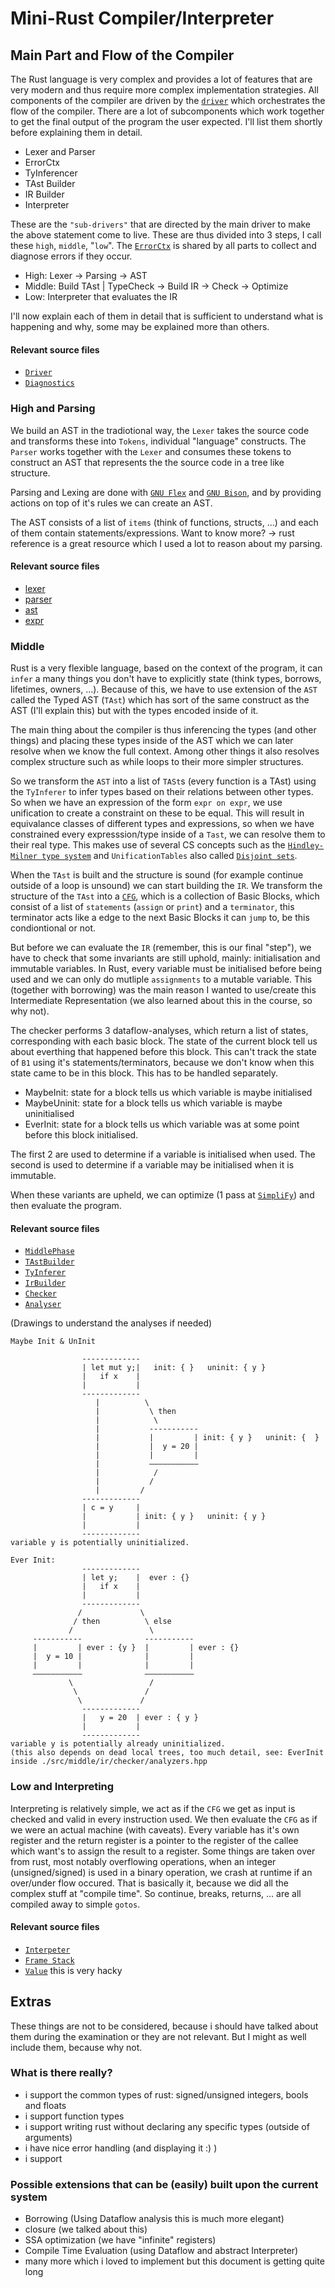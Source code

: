 # Mini-Rust Compiler/Interpreter

## Main Part and Flow of the Compiler

The Rust language is very complex and provides a lot of features that are very modern and thus require more complex implementation strategies. All components of the compiler are driven by the [`driver`](/src/driver/mr_driver.hpp) which orchestrates the flow of the compiler. There are a lot of subcomponents which work together to get the final output of the program the user expected. I'll list them shortly before explaining them in detail.

-   Lexer and Parser
-   ErrorCtx
-   TyInferencer
-   TAst Builder
-   IR Builder
-   Interpreter

These are the `"sub-drivers"` that are directed by the main driver to make the above statement come to live. These are thus divided into 3 steps, I call these `high`, `middle`, "`low`". The [`ErrorCtx`](/src/errors/ctx.hpp) is shared by all parts to collect and diagnose errors if they occur.

-   High: Lexer -> Parsing -> AST
-   Middle: Build TAst | TypeCheck -> Build IR -> Check -> Optimize
-   Low: Interpreter that evaluates the IR

I'll now explain each of them in detail that is sufficient to understand what is happening and why, some may be explained more than others.

#### Relevant source files

-   [`Driver`](src/driver/mr_driver.hpp)
-   [`Diagnostics`](src/errors/ctx.hpp)

### High and Parsing

We build an AST in the tradiotional way, the `Lexer` takes the source code and transforms these into `Tokens`, individual "language" constructs. The `Parser` works together with the `Lexer` and consumes these tokens to construct an AST that represents the the source code in a tree like structure.

Parsing and Lexing are done with [`GNU Flex`](https://ftp.gnu.org/old-gnu/Manuals/flex-2.5.4/html_mono/flex.html) and [`GNU Bison`](https://www.gnu.org/software/bison/manual/), and by providing actions on top of it's rules we can create an AST.

The AST consists of a list of `items` (think of functions, structs, ...) and each of them contain statements/expressions. Want to know more? -> rust reference is a great resource which I used a lot to reason about my parsing.

#### Relevant source files

-   [lexer](src/lexer/lexfile.lex)
-   [parser](src/parser/yaccfile.yy)
-   [ast](src/high/ast/ast.hpp)
-   [expr](src/high/expr/expr.hpp)

### Middle

Rust is a very flexible language, based on the context of the program, it can `infer` a many things you don't have to explicitly state (think types, borrows, lifetimes, owners, ...). Because of this, we have to use extension of the `AST` called the Typed AST (`TAst`) which has sort of the same construct as the AST (I'll explain this) but with the types encoded inside of it.

The main thing about the compiler is thus inferencing the types (and other things) and placing these types inside of the AST which we can later resolve when we know the full context. Among other things it also resolves complex structure such as while loops to their more simpler structures.

So we transform the `AST` into a list of `TASt`s (every function is a TAst) using the `TyInferer` to infer types based on their relations between other types. So when we have an expression of the form `expr on expr`, we use unification to create a constraint on these to be equal. This will result in equivalance classes of different types and expressions, so when we have constrained every expresssion/type inside of a `Tast`, we can resolve them to their real type. This makes use of several CS concepts such as the [`Hindley-Milner type system`](https://en.wikipedia.org/wiki/Hindley%E2%80%93Milner_type_system) and `UnificationTables` also called [`Disjoint sets`](https://en.wikipedia.org/wiki/Disjoint-set_data_structure).

When the `TAst` is built and the structure is sound (for example continue outside of a loop is unsound) we can start building the `IR`. We transform the structure of the `TAst` into a [`CFG`](https://en.wikipedia.org/wiki/Control-flow_graph), which is a collection of Basic Blocks, which consist of a list of `statements` (`assign` or `print`) and a `terminator`, this terminator acts like a edge to the next Basic Blocks it can `jump` to, be this condiontional or not.

But before we can evaluate the `IR` (remember, this is our final "step"), we have to check that some invariants are still uphold, mainly: initialisation and immutable variables. In Rust, every variable must be initialised before being used and we can only do mutliple `assignments` to a mutable variable. This (together with borrowing) was the main reason I wanted to use/create this Intermediate Representation (we also learned about this in the course, so why not).

The checker performs 3 dataflow-analyses, which return a list of states, corresponding with each basic block. The state of the current block tell us about everthing that happened before this block. This can't track the state of `B1` using it's statements/terminators, because we don't know when this state came to be in this block. This has to be handled separately.

-   MaybeInit: state for a block tells us which variable is maybe initialised
-   MaybeUninit: state for a block tells us which variable is maybe uninitialised
-   EverInit: state for a block tells us which variable was at some point before this block initialised.

The first 2 are used to determine if a variable is initialised when used. The second is used to determine if a variable may be initialised when it is immutable.

When these variants are upheld, we can optimize (1 pass at [`SimpliFy`](/src/middle/ir/passes/simplify.hpp)) and then evaluate the program.

#### Relevant source files

-   [`MiddlePhase`](/src/middle/middle_phase.hpp)
-   [`TAstBuilder`](/src/middle/tast/tast_builder.hpp)
-   [`TyInferer`](src/middle/type_inference.hpp)
-   [`IrBuilder`](src/middle/ir/build/ir_builder.hpp)
-   [`Checker`](src/middle/ir/checker/checker.hpp)
-   [`Analyser`](src/middle/ir/analysis/analysis.hpp)

(Drawings to understand the analyses if needed)

```
Maybe Init & UnInit

                -------------
                | let mut y;|   init: { }   uninit: { y }
                |   if x    |
                |           |
                -------------
                   |          \
                   |           \ then
                   |            \
                   |           -----------
                   |           |         | init: { y }   uninit: {  }
                   |           |  y = 20 |
                   |           |         |
                   |           –––––––––––
                   |            /
                   |           /
                   |         /
                -------------
                | c = y     |
                |           | init: { y }   uninit: { y }
                |           |
                -------------
variable y is potentially uninitialized.
```

```
Ever Init:
                -------------
                | let y;    |  ever : {}
                |   if x    |
                |           |
                -------------
               /             \
              / then          \ else
             /                 \
     -----------              -----------
     |         | ever : {y }  |         | ever : {}
     |  y = 10 |              |         |
     |         |              |         |
     –––––––––––              –––––––––––
             \                 /
              \               /
               \             /
                -------------
                |   y = 20  | ever : { y }
                |           |
                -------------
variable y is potentially already uninitialized.
(this also depends on dead local trees, too much detail, see: EverInit inside ./src/middle/ir/checker/analyzers.hpp
```

### Low and Interpreting

Interpreting is relatively simple, we act as if the `CFG` we get as input is checked and valid in every instruction used. We then evaluate the `CFG` as if we were an actual machine (with caveats). Every variable has it's own register and the return register is a pointer to the register of the callee which want's to assign the result to a register. Some things are taken over from rust, most notably overflowing operations, when an integer (unsigned/signed) is used in a binary operation, we crash at runtime if an over/under flow occured. That is basically it, because we did all the complex stuff at "compile time". So continue, breaks, returns, ... are all compiled away to simple `gotos`.

#### Relevant source files

-   [`Interpeter`](/src/interpreter/interpreter.hpp)
-   [`Frame Stack`](/src/interpreter/stack.hpp)
-   [`Value`](/src/interpreter/value.hpp) this is very hacky

## Extras

These things are not to be considered, because i should have talked about them during the examination or they are not relevant. But I might as well include them, because why not.

### What is there really?

-   i support the common types of rust: signed/unsigned integers, bools and floats
-   i support function types
-   i support writing rust without declaring any specific types (outside of arguments)
-   i have nice error handling (and displaying it :) )
-   i support

### Possible extensions that can be (easily) built upon the current system

-   Borrowing (Using Dataflow analysis this is much more elegant)
-   closure (we talked about this)
-   SSA optimization (we have "infinite" registers)
-   Compile Time Evaluation (using Dataflow and abstract Interpreter)
-   many more which i loved to implement but this document is getting quite long
